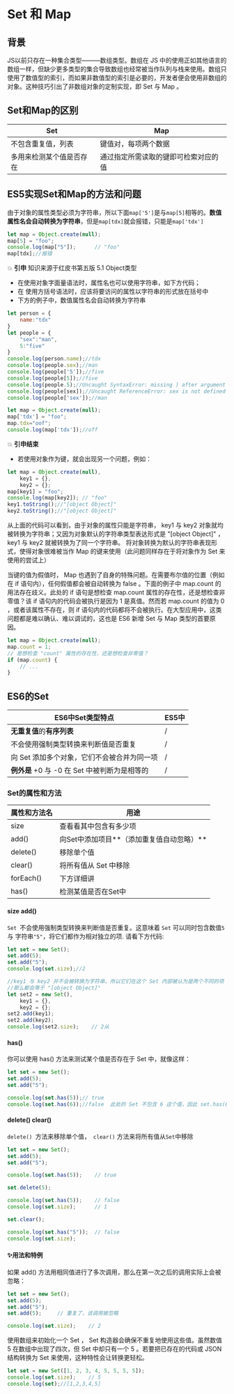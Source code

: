 # Set 和 Map
## 背景
JS以前只存在一种集合类型———数组类型。数组在 JS 中的使用正如其他语言的数组一样，但缺少更多类型的集合导致数组也经常被当作队列与栈来使用。数组只使用了数值型的索引，而如果非数值型的索引是必要的，开发者便会使用非数组的对象。这种技巧引出了非数组对象的定制实现，即 Set 与 Map 。
## Set和Map的区别
Set | Map
----|----
不包含重复值，列表|键值对，每项两个数据
多用来检测某个值是否存在|通过指定所需读取的键即可检索对应的值
## ES5实现Set和Map的方法和问题
由于对象的属性类型必须为字符串，所以下面`map['5']`是与`map[5]`相等的。**数值属性名会自动转换为字符串**，但是`map[tdx]`就会报错，只能是`map['tdx']`
```javascript
let map = Object.create(null);
map[5] = "foo";
console.log(map["5"]);      // "foo"
map[tdx];//报错
```
:boom: **引申**
知识来源于红皮书第五版 5.1 Object类型
* 在使用对象字面量语法时，属性名也可以使用字符串，如下方代码；
* 在 使用方括号语法时，应该将要访问的属性以字符串的形式放在括号中
* 下方的例子中，数值属性名会自动转换为字符串

```js
let person = {
	name:"tdx"
}
let people = {
	"sex":"man",
	5:"five"
}
console.log(person.name);//tdx
console.log(people.sex);//man
console.log(people['5']);//five
console.log(people[5]);//five
console.log(people.5);//Uncaught SyntaxError: missing ) after argument list
console.log(people[sex]);//Uncaught ReferenceError: sex is not defined
console.log(people['sex']);//man

let map = Object.create(null);
map['tdx'] = "foo";
map.tdx="oof";
console.log(map['tdx']);//off
```
:boom: **引申结束**
* 若使用对象作为键，就会出现另一个问题，例如：
```js
let map = Object.create(null),
    key1 = {},
    key2 = {};
map[key1] = "foo";
console.log(map[key2]); // "foo"
key1.toString();//"[object Object]"
key2.toString();//"[object Object]"
```
从上面的代码可以看到，由于对象的属性只能是字符串， key1 与 key2 对象就均被转换为字符串；又因为对象默认的字符串类型表达形式是 "[object Object]" ， key1 与 key2 就被转换为了同一个字符串。
将对象转换为默认的字符串表现形式，使得对象很难被当作 Map 的键来使用（此问题同样存在于将对象作为 Set 来使用的尝试上）

当键的值为假值时， Map 也遇到了自身的特殊问题。在需要布尔值的位置（例如在 if 语句内），任何假值都会被自动转换为 false 。下面的例子中 map.count 的用法存在歧义。此处的 if 语句是想检查 map.count 属性的存在性，还是想检查非零值？该 if 语句内的代码会被执行是因为 1 是真值。然而若 map.count 的值为 0 ，或者该属性不存在，则 if 语句内的代码都将不会被执行。在大型应用中，这类问题都是难以确认、难以调试的，这也是 ES6 新增 Set 与 Map 类型的首要原因。
```js
let map = Object.create(null);
map.count = 1;
// 是想检查 "count" 属性的存在性，还是想检查非零值？
if (map.count) {
    // ...
}
```
## ES6的Set
ES6中Set类型特点|ES5中
----|----
**无重复值**的**有序列表**|  /
不会使用强制类型转换来判断值是否重复|  /
向 Set 添加多个对象，它们不会被合并为同一项|  /
**例外是** +0 与 -0 在 Set 中被判断为是相等的|  /
### Set的属性和方法
属性和方法名|用途
----|----
size|查看看其中包含有多少项
add()|向Set中添加项目**（添加重复值自动忽略）**
delete()|移除单个值
clear()|将所有值从 Set 中移除
forEach()|下方详细讲
has()|检测某值是否在Set中
#### size  add() 
`Set `不会使用强制类型转换来判断值是否重复。这意味着 `Set` 可以同时包含数值` 5 `与 字符串` "5" `，将它们都作为相对独立的项.
请看下方代码:
```js
let set = new Set();
set.add(5);
set.add("5");
console.log(set.size);//2

//key1 与 key2 并不会被转换为字符串，所以它们在这个 Set 内部被认为是两个不同的项（记住：如果它们被转换为字符串，
//那么都会等于 "[object Object]" 
let set2 = new Set(),
    key1 = {},
    key2 = {};
set2.add(key1);
set2.add(key2);
console.log(set2.size);    // 2从
```

#### has()
你可以使用 has() 方法来测试某个值是否存在于 Set 中，就像这样：
```js
let set = new Set();
set.add(5);
set.add("5");

console.log(set.has(5));// true
console.log(set.has(6));//false  此处的 Set 不包含 6 这个值，因此 set.has(6) 会返回 false 
```

#### delete() clear()
`delete() `方法来移除单个值，` clear()` 方法来将所有值从` Set `中移除
```js
let set = new Set();
set.add(5);
set.add("5");

console.log(set.has(5));    // true

set.delete(5);

console.log(set.has(5));    // false
console.log(set.size);      // 1

set.clear();

console.log(set.has("5"));  // false
console.log(set.size);   
```
#### :sparkles:用法和特例
如果 add() 方法用相同值进行了多次调用，那么在第一次之后的调用实际上会被忽略：
```js
let set = new Set();
set.add(5);
set.add("5");
set.add(5);     // 重复了，该调用被忽略

console.log(set.size);    // 2
```
使用数组来初始化一个 Set ， Set 构造器会确保不重复地使用这些值。虽然数值 5 在数组中出现了四次，但 Set 中却只有一个 5 。若要把已存在的代码或 JSON 结构转换为 Set 来使用，这种特性会让转换更轻松。
```js
let set = new Set([1, 2, 3, 4, 5, 5, 5, 5]);
console.log(set.size);    // 5
console.log(set);//[1,2,3,4,5]
```

